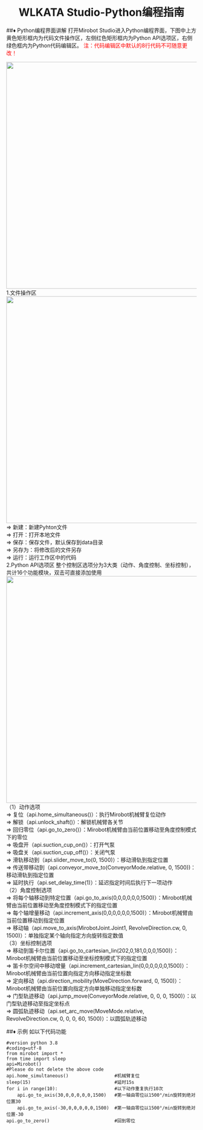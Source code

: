 # <center>WLKATA Studio-Python编程指南</center>
##&diams; Python编程界面讲解
打开Mirobot Studio进入Python编程界面，下图中上方黄色矩形框内为代码文件操作区，左侧红色矩形框内为Python API选项区，右侧绿色框内为Python代码编辑区。
<font color="red">注：代码编辑区中默认的8行代码不可随意更改！</font>
<center><img src="http://lin88zhang.gitee.io/image/8/8-1.png" width="600"  > </center>
1.文件操作区
<center><img src="http://lin88zhang.gitee.io/image/8/8-2.png" width="600"  > </center>
&rArr; 新建：新建Pyhton文件<br/>
&rArr; 打开：打开本地文件<br/>
&rArr; 保存：保存文件，默认保存到data目录<br/>
&rArr; 另存为：将修改后的文件另存<br/>
&rArr; 运行：运行工作区中的代码<br/>
2.Python API选项区
整个控制区选项分为3大类（动作、角度控制、坐标控制），共计16个功能模块，双击可直接添加使用
<center><img src="http://lin88zhang.gitee.io/image/8/8-3.png" width="600"  > </center>
（1）动作选项<br/>
&rArr; 复位（api.home_simultaneous()）：执行Mirobot机械臂复位动作<br/>
&rArr; 解锁（api.unlock_shaft()）：解锁机械臂各关节<br/>
&rArr; 回归零位（api.go_to_zero()）：Mirobot机械臂由当前位置移动至角度控制模式下的零位<br/>
&rArr; 吸盘开（api.suction_cup_on()）：打开气泵<br/>
&rArr; 吸盘关（api.suction_cup_off()）：关闭气泵<br/>
&rArr; 滑轨移动到（api.slider_move_to(0, 1500)）：移动滑轨到指定位置<br/>
&rArr; 传送带移动到（api.conveyor_move_to(ConveyorMode.relative, 0, 1500))：移动滑轨到指定位置<br/>
&rArr; 延时执行（api.set_delay_time(1)）：延迟指定时间后执行下一项动作<br/>
（2）角度控制选项<br/>
&rArr; 将每个轴移动到特定位置（api.go_to_axis(0,0,0,0,0,0,1500)）：Mirobot机械臂由当前位置移动至角度控制模式下的指定位置<br/>
&rArr; 每个轴增量移动（api.increment_axis(0,0,0,0,0,0,1500)）：Mirobot机械臂由当前位置移动到指定位置<br/>
&rArr; 移动轴（api.move_to_axis(MirobotJoint.Joint1, RevolveDirection.cw, 0, 1500)）：单独指定某个轴向指定方向旋转指定数值<br/>
（3）坐标控制选项<br/>
&rArr; 移动到笛卡尔位置（api.go_to_cartesian_lin(202,0,181,0,0,0,1500)）：Mirobot机械臂由当前位置移动至坐标控制模式下的指定位置<br/>
&rArr; 笛卡尔空间中移动增量（api.increment_cartesian_lin(0,0,0,0,0,0,1500)）：Mirobot机械臂由当前位置向指定方向移动指定坐标数<br/>
&rArr; 定向移动（api.direction_mobility(MoveDirection.forward, 0, 1500)）：Mirobot机械臂由当前位置向指定方向单独移动指定坐标数<br/>
&rArr; 门型轨迹移动（api.jump_move(ConveyorMode.relative, 0, 0, 0, 1500)）：以门型轨迹移动至指定坐标点<br/>
&rArr; 圆弧轨迹移动（api.set_arc_move(MoveMode.relative, RevolveDirection.cw, 0, 0, 0, 60, 1500)）：以圆弧轨迹移动<br/>

##&diams; 示例
如以下代码功能
```
#version python 3.8
#coding=utf-8
from mirobot import *
from time import sleep
api=Mirobot()
#Please do not delete the above code
api.home_simultaneous()                 #机械臂复位
sleep(15)                               #延时15s
for i in range(10):                     #以下动作重复执行10次
    api.go_to_axis(30,0,0,0,0,0,1500)   #第一轴由零位以1500°/min旋转到绝对位置30
    api.go_to_axis(-30,0,0,0,0,0,1500)  #第一轴由零位以1500°/min旋转到绝对位置-30
api.go_to_zero()                        #回到零位
```

